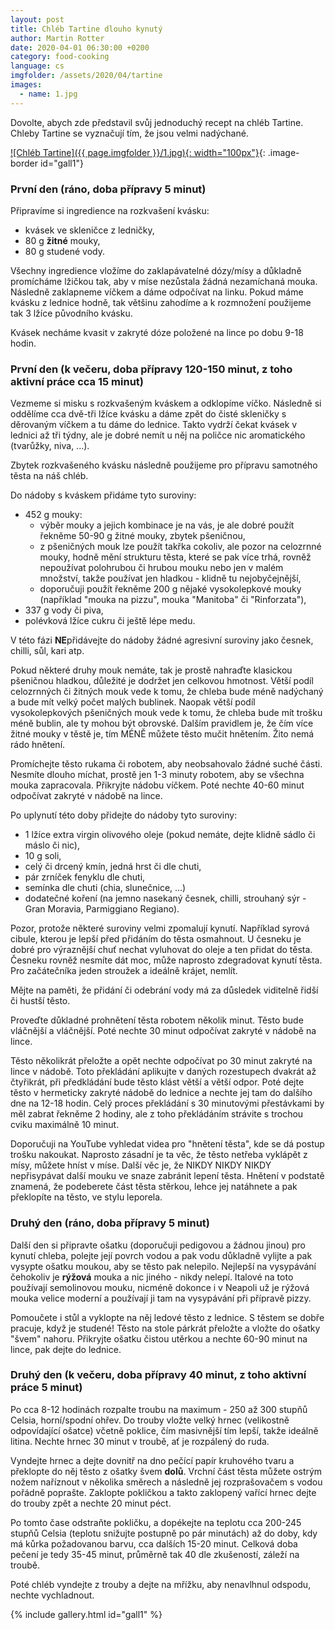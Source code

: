 ```yaml
---
layout: post
title: Chléb Tartine dlouho kynutý
author: Martin Rotter
date: 2020-04-01 06:30:00 +0200
category: food-cooking
language: cs
imgfolder: /assets/2020/04/tartine
images:
  - name: 1.jpg
---
```


Dovolte, abych zde představil svůj jednoduchý recept na chléb Tartine. Chleby Tartine se vyznačují tím, že jsou velmi nadýchané.
<!--more-->

[![Chléb Tartine]({{ page.imgfolder }}/1.jpg){: width="100px"}](#){: .image-border id="gall1"}

### První den (ráno, doba přípravy 5 minut)

Připravíme si ingredience na rozkvašení kvásku:

* kvásek ve skleničce z ledničky,
* 80 g **žitné** mouky,
* 80 g studené vody.

Všechny ingredience vložíme do zaklapávatelné dózy/mísy a důkladně promícháme lžičkou tak, aby v míse nezůstala žádná nezamíchaná mouka. Následně zaklapneme víčkem a dáme odpočívat na linku. Pokud máme kvásku z lednice hodně, tak většinu zahodíme a k rozmnožení použijeme tak 3 lžíce původního kvásku.

Kvásek necháme kvasit v zakryté dóze položené na lince po dobu 9-18 hodin.

### První den (k večeru, doba přípravy 120-150 minut, z toho aktivní práce cca 15 minut)

Vezmeme si misku s rozkvašeným kváskem a odklopíme víčko. Následně si oddělíme cca dvě-tři lžíce kvásku a dáme zpět do čisté skleničky s děrovaným víčkem a tu dáme do lednice. Takto vydrží čekat kvásek v lednici až tři týdny, ale je dobré nemít u něj na poličce nic aromatického (tvarůžky, niva, ...).

Zbytek rozkvašeného kvásku následně použijeme pro přípravu samotného těsta na náš chléb.

Do nádoby s kváskem přidáme tyto suroviny:
* 452 g mouky:
    * výběr mouky a jejich kombinace je na vás, je ale dobré použít řekněme 50-90 g žitné mouky, zbytek pšeničnou,
    * z pšeničných mouk lze použít takřka cokoliv, ale pozor na celozrnné mouky, hodně mění strukturu těsta, které se pak více trhá, rovněž nepoužívat polohrubou či hrubou mouku nebo jen v malém množství, takže používat jen hladkou - klidně tu nejobyčejnější,
    * doporučuji použít řekněme 200 g nějaké vysokolepkové mouky (například "mouka na pizzu", mouka "Manitoba" či "Rinforzata"),
* 337 g vody či piva,
* polévková lžíce cukru či ještě lépe medu.

V této fázi **NE**přidávejte do nádoby žádné agresivní suroviny jako česnek, chilli, sůl, kari atp.

Pokud některé druhy mouk nemáte, tak je prostě nahraďte klasickou pšeničnou hladkou, důležité je dodržet jen celkovou hmotnost. Větší podíl celozrnných či žitných mouk vede k tomu, že chleba bude méně nadýchaný a bude mít velký počet malých bublinek. Naopak větší podíl vysokolepkových pšeničných mouk vede k tomu, že chleba bude mít trošku méně bublin, ale ty mohou být obrovské. Dalším pravidlem je, že čím více žitné mouky v těstě je, tím MÉNĚ můžete těsto mučit hnětením. Žito nemá rádo hnětení.

Promíchejte těsto rukama či robotem, aby neobsahovalo žádné suché části. Nesmíte dlouho míchat, prostě jen 1-3 minuty robotem, aby se všechna mouka zapracovala. Přikryjte nádobu víčkem. Poté nechte 40-60 minut odpočívat zakryté v nádobě na lince.

Po uplynutí této doby přidejte do nádoby tyto suroviny:
* 1 lžíce extra virgin olivového oleje (pokud nemáte, dejte klidně sádlo či máslo či nic),
* 10 g soli,
* celý či drcený kmín, jedná hrst či dle chuti,
* pár zrníček fenyklu dle chuti,
* semínka dle chuti (chia, slunečnice, ...)
* dodatečné koření (na jemno nasekaný česnek, chilli, strouhaný sýr - Gran Moravia, Parmiggiano Regiano).

Pozor, protože některé suroviny velmi zpomalují kynutí. Například syrová cibule, kterou je lepší před přidáním do těsta osmahnout. U česneku je dobré pro výraznější chuť nechat vyluhovat do oleje a ten přidat do těsta. Česneku rovněž nesmíte dát moc, může naprosto zdegradovat kynutí těsta. Pro začátečníka jeden stroužek a ideálně krájet, nemlít.

Mějte na paměti, že přidání či odebrání vody má za důsledek viditelně řidší či hustší těsto.

Proveďte důkladné prohnětení těsta robotem několik minut. Těsto bude vláčnější a vláčnější. Poté nechte 30 minut odpočívat zakryté v nádobě na lince.

Těsto několikrát přeložte a opět nechte odpočívat po 30 minut zakryté na lince v nádobě. Toto překládání aplikujte v daných rozestupech dvakrát až čtyřikrát, při předkládání bude těsto klást větší a větší odpor. Poté dejte těsto v hermeticky zakryté nádobě do lednice a nechte jej tam do dalšího dne na 12-18 hodin. Celý proces překládání s 30 minutovými přestávkami by měl zabrat řekněme 2 hodiny, ale z toho překládáním strávite s trochou cviku maximálně 10 minut.

Doporučuji na YouTube vyhledat videa pro "hnětení těsta", kde se dá postup trošku nakoukat. Naprosto zásadní je ta věc, že těsto netřeba vyklápět z mísy, můžete hníst v míse. Další věc je, že NIKDY NIKDY NIKDY nepřisypávat další mouku ve snaze zabránit lepení těsta. Hnětení v podstatě znamená, že podeberete část těsta stěrkou, lehce jej natáhnete a pak překlopíte na těsto, ve stylu leporela.

### Druhý den (ráno, doba přípravy 5 minut)

Další den si připravte ošatku (doporučuji pedigovou a žádnou jinou) pro kynutí chleba, polejte její povrch vodou a pak vodu důkladně vylijte a pak vysypte ošatku moukou, aby se těsto pak nelepilo. Nejlepší na vysypávání čehokoliv je **rýžová** mouka a nic jiného - nikdy nelepí. Italové na toto používají semolinovou mouku, nicméně dokonce i v Neapoli už je rýžová mouka velice moderní a používají ji tam na vysypávání při přípravě pizzy.

Pomoučete i stůl a vyklopte na něj ledové těsto z lednice. S těstem se dobře pracuje, když je studené! Těsto na stole párkrát přeložte a vložte do ošatky "švem" nahoru. Přikryjte ošatku čistou utěrkou a nechte 60-90 minut na lince, pak dejte do lednice.

### Druhý den (k večeru, doba přípravy 40 minut, z toho aktivní práce 5 minut)

Po cca 8-12 hodinách rozpalte troubu na maximum - 250 až 300 stupňů Celsia, horní/spodní ohřev. Do trouby vložte velký hrnec (velikostně odpovídající ošatce) včetně poklice, čím masivnější tím lepší, takže ideálně litina. Nechte hrnec 30 minut v troubě, ať je rozpálený do ruda.

Vyndejte hrnec a dejte dovnitř na dno pečící papír kruhového tvaru a překlopte do něj těsto z ošatky švem **dolů**. Vrchní část těsta můžete ostrým nožem naříznout v několika směrech a následně jej rozprašovačem s vodou pořádně poprašte. Zaklopte pokličkou a takto zaklopený vařící hrnec dejte do trouby zpět a nechte 20 minut péct.

Po tomto čase odstraňte pokličku, a dopékejte na teplotu cca 200-245 stupňů Celsia (teplotu snižujte postupně po pár minutách) až do doby, kdy má kůrka požadovanou barvu, cca dalších 15-20 minut. Celková doba pečení je tedy 35-45 minut, průměrně tak 40 dle zkušeností, záleží na troubě.

Poté chléb vyndejte z trouby a dejte na mřížku, aby nenavlhnul odspodu, nechte vychladnout.

{% include gallery.html id="gall1" %}
